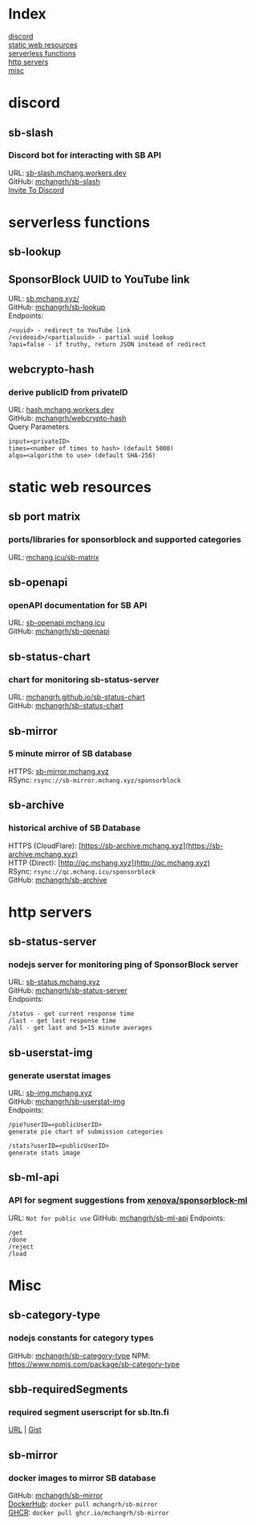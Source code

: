 # Index
[discord](#discord)  
[static web resources](#static-web-resources)  
[serverless functions](#serverless-functions)  
[http servers](#http-servers)  
[misc](#misc)

# discord
## sb-slash
### Discord bot for interacting with SB API

URL: [sb-slash.mchang.workers.dev](https://sb-slash.mchang.workers.dev)  
GitHub: [mchangrh/sb-slash](https://github.com/mchangrh/sb-slash)  
[Invite To Discord](https://sb.mchang.xyz/invite)

# serverless functions
## sb-lookup
## SponsorBlock UUID to YouTube link
URL: [sb.mchang.xyz/](https://sb.mchang.xyz)  
GitHub: [mchangrh/sb-lookup](https://github.com/mchangrh/sb-lookup)  
Endpoints:
```
/<uuid> - redirect to YouTube link
/<videoid>/<partialuuid> - partial uuid lookup
?api=false - if truthy, return JSON instead of redirect 
```

## webcrypto-hash
### derive publicID from privateID
URL: [hash.mchang.workers.dev](https://hash.mchang.workers.dev)  
GitHub: [mchangrh/webcrypto-hash](https://github.com/mchangrh/webcrypto-hash)  
Query Parameters
```
input=<privateID>
times=<number of times to hash> (default 5000)
algo=<algorithm to use> (default SHA-256)
```

# static web resources

## sb port matrix
### ports/libraries for sponsorblock and supported categories
URL: [mchang.icu/sb-matrix](https://mchang.icu/sb-matrix)

## sb-openapi
### openAPI documentation for SB API
URL: [sb-openapi.mchang.icu](https://sb-openapi.mchang.icu)  
GitHub: [mchangrh/sb-openapi](https://github.com/mchangrh/sb-openapi)  

## sb-status-chart
### chart for monitoring sb-status-server
URL: [mchangrh.github.io/sb-status-chart](https://mchangrh.github.io/sb-status-chart)   
GitHub: [mchangrh/sb-status-chart](https://github.com/mchangrh/sb-status-chart)  

## sb-mirror
### 5 minute mirror of SB database
HTTPS: [sb-mirror.mchang.xyz](https://sb-mirror.mchang.xyz)  
RSync: `rsync://sb-mirror.mchang.xyz/sponsorblock`

## sb-archive
### historical archive of SB Database
HTTPS (CloudFlare): [https://sb-archive.mchang.xyz](https://sb-archive.mchang.xyz)  
HTTP (Direct): [http://qc.mchang.xyz](http://qc.mchang.xyz)  
RSync: `rsync://qc.mchang.icu/sponsorblock`  
GitHub: [mchangrh/sb-archive](https://github.com/mchangrh/sb-archive)

# http servers

## sb-status-server
### nodejs server for monitoring ping of SponsorBlock server
URL: [sb-status.mchang.xyz](https://sb-status.mchang.xyz)  
GitHub: [mchangrh/sb-status-server](https://github.com/mchangrh/sb-status-server)  
Endpoints:
```
/status - get current response time
/last - get last response time
/all - get last and 5+15 minute averages
```

## sb-userstat-img
### generate userstat images
URL: [sb-img.mchang.xyz](https://sb-img.mchang.xyz)  
GitHub: [mchangrh/sb-userstat-img](https://github.com/mchangrh/sb-userstat-img)  
Endpoints: 
```
/pie?userID=<publicUserID>
generate pie chart of submission categories

/stats?userID=<publicUserID>
generate stats image
```

## sb-ml-api
### API for segment suggestions from [xenova/sponsorblock-ml](https://github.com/xenova/sponsorblock-ml)
URL: `Not for public use`
GitHub: [mchangrh/sb-ml-api](https://github.com/mchangrh/sb-ml-api)
Endpoints:
```
/get
/done
/reject
/load
```

# Misc

## sb-category-type
### nodejs constants for category types
GitHub: [mchangrh/sb-category-type](https://github.com/mchangrh/sb-category-type)
NPM: https://www.npmjs.com/package/sb-category-type

## sbb-requiredSegments
### required segment userscript for sb.ltn.fi
[URL](https://gist.github.com/mchangrh/603db65fd7dfc177a0eb21cef4ca8270/raw/sbltnfi-requiredSegments.user.js) | 
[Gist](https://gist.github.com/mchangrh/603db65fd7dfc177a0eb21cef4ca8270)  

## sb-mirror
### docker images to mirror SB database
GitHub: [mchangrh/sb-mirror](https://github.com/mchangrh/sb-mirror)  
[DockerHub](https://hub.docker.com/r/mchangrh/sb-mirror):
`docker pull mchangrh/sb-mirror`  
[GHCR](https://github.com/mchangrh/sb-mirror/pkgs/container/sb-mirror):
`docker pull ghcr.io/mchangrh/sb-mirror`
